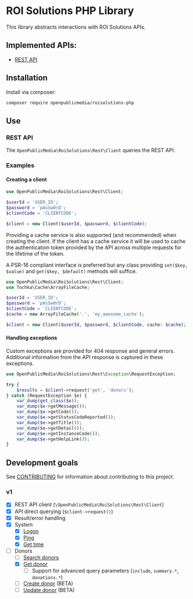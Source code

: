 # ROI Solutions PHP Library

This library abstracts interactions with ROI Solutions APIs.

## Implemented APIs:

- [REST API](https://secure2.roisolutions.net/api/help/)

## Installation

Install via composer:

```bash
composer require openpublicmedia/roisolutions-php
```

## Use

### REST API

The `OpenPublicMedia\RoiSolutions\Rest\Client` queries the REST API.

### Examples

#### Creating a client

```php
use OpenPublicMedia\RoiSolutions\Rest\Client;

$userId = 'USER_ID';
$password = 'pAsSw0rD';
$clientCode = 'CLIENTCODE';

$client = new Client($userId, $password, $clientCode);
```

Providing a cache service is also supported (and recommended) when creating the
client. If the client has a cache service it will be used to cache the
authentication token provided by the API across multiple requests for the
lifetime of the token.

A PSR-16 compliant interface is preferred but any class providing
`set($key, $value)` and `get($key, $default)` methods will suffice.

```php
use OpenPublicMedia\RoiSolutions\Rest\Client;
use Tochka\Cache\ArrayFileCache;

$userId = 'USER_ID';
$password = 'pAsSw0rD';
$clientCode = 'CLIENTCODE';
$cache = new ArrayFileCache('.', 'my_awesome_cache');

$client = new Client($userId, $password, $clientCode, cache: $cache);
```

#### Handling exceptions

Custom exceptions are provided for 404 response and general errors. Additional
information from the API response is captured in these exceptions.

```php
use OpenPublicMedia\RoiSolutions\Rest\Exception\RequestException;

try {
    $results = $client->request('get', 'donors');
} catch (RequestException $e) {
    var_dump(get_class($e));
    var_dump($e->getMessage());
    var_dump($e->getCode());
    var_dump($e->getStatusCodeReported());
    var_dump($e->getTitle());
    var_dump($e->getDetail());
    var_dump($e->getInstanceCode());
    var_dump($e->getHelpLink());
}
```

## Development goals

See [CONTRIBUTING](CONTRIBUTING.md) for information about contributing to
this project.

### v1

- [x] REST API client (`\OpenPublicMedia\RoiSolutions\Rest\Client`)
- [x] API direct querying (`$client->request()`)
- [x] Result/error handling
- [x] System
  - [x] [Logon](https://secure2.roisolutions.net/api/help/#/system/post-logon)
  - [x] [Ping](https://secure2.roisolutions.net/api/help/#/system/get-ping)
  - [x] [Get time](https://secure2.roisolutions.net/api/help/#/system/get-time)
- [ ] Donors
  - [ ] [Search donors](https://secure2.roisolutions.net/api/help/#/donors/get-donors)
  - [x] [Get donor](https://secure2.roisolutions.net/api/help/#/donors/get-donor)
    - [ ] Support for advanced query parameters (`include`, `summary.*`, `donations.*`)
  - [ ] [Create donor](https://secure2.roisolutions.net/api/help/#/BETA%20TESTING/post-donor) (BETA)
  - [ ] [Update donor](https://secure2.roisolutions.net/api/help/#/BETA%20TESTING/patch-donors) (BETA)
